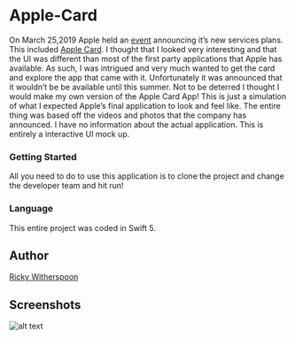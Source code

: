 # Apple-Card

On March 25,2019 Apple held an [event](https://www.apple.com/apple-events/march-2019/) announcing it’s new services plans. This included [Apple Card](https://www.apple.com/apple-card/). I thought that I looked very interesting and that the UI was different than most of the first party applications that Apple has available. As such, I was intrigued and very much wanted to get the card and explore the app that came with it.  Unfortunately it was announced that it wouldn’t be be available until this summer. Not to be deterred I thought I would make my own version of the Apple Card App! This is just a simulation of what I expected Apple’s final application to look and feel like. The entire thing was based off the videos and photos that the company has announced. I have no information about the actual application. This is entirely a interactive UI mock up.

### Getting Started

All you need to do to use this application is to clone the project and change the developer team and hit run! 


### Language

This entire project was coded in Swift 5.

## Author

[Ricky Witherspoon](https://twitter.com/rspoon_3)



## Screenshots
![alt text](screenshots/screenshot1.jpeg "Description goes here")

